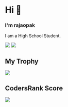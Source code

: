 # Hi 👋
### I'm rajaopak
I am a High School Student.

![](https://raw.githubusercontent.com/rajaopak/github-stats/master/generated/overview.svg#gh-dark-mode-only)
![](https://raw.githubusercontent.com/rajaopak/github-stats/master/generated/languages.svg#gh-dark-mode-only)

## My Trophy
![](https://github-profile-trophy.vercel.app/?username=rajaopak&theme=discord&no-frame=true)

## CodersRank Score
[![](https://cr-ss-service.azurewebsites.net/api/ScreenShot?widget=summary&username=rajaopak)](https://profile.codersrank.io/user/rajaopak)
